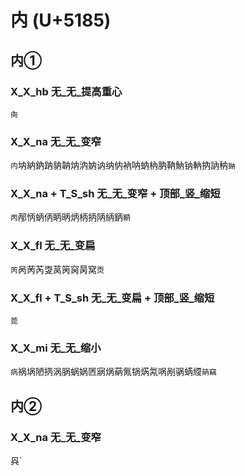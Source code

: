 # 内 (U+5185)

## 内①

### X_X_hb 无_无_提高重心
`㕯`

### X_X_na 无_无_变窄
`内`㘨納鈉䟜豽䪏㶧汭妠讷纳㐻衲呐蚋枘肭靹魶钠軜抐訥䄲`㨥`

### X_X_na + T_S_sh 无_无_变窄 + 顶部_竖_缩短
`丙`邴怲蛃㑂眪昞炳柄抦陃䋑鈵`鞆`

### X_X_fl 无_无_变扁
`笍`呙苪芮㪅莴䇤窉昺窝`㶮`

### X_X_fl + T_S_sh 无_无_变扁 + 顶部_竖_缩短
`萞`

### X_X_mi 无_无_缩小 
`病`祸埚陋㨅涡脶蜗娲㔷寎㶽蒳氞锅焫氝㖞剐䯄蜹䌄`䈫竊`

## 内②

### X_X_na 无_无_变窄
㒷`